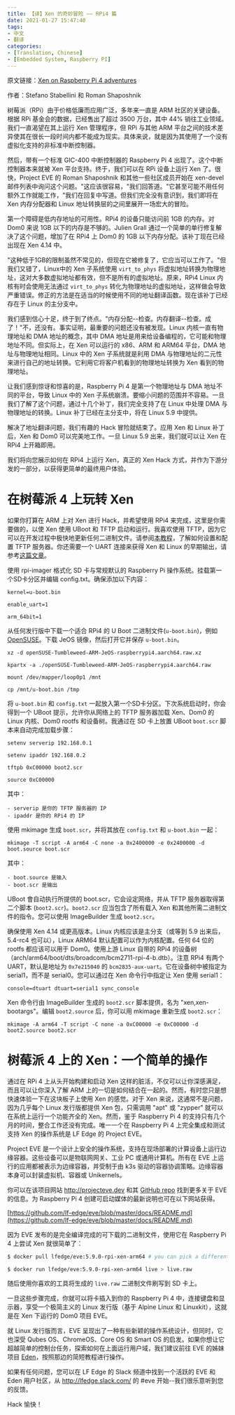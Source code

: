 ```yaml
---
title: 【译】Xen 的奇妙冒险 —— RPi4 篇
date: 2021-01-27 15:47:40
tags:
- 中文
- 翻译
categories:
- [Translation, Chinese]
- [Embedded System, Raspberry PI]
---
```


原文链接：[Xen on Raspberry Pi 4 adventures](https://www.linux.com/featured/xen-on-raspberry-pi-4-adventures/)

作者：Stefano Stabellini 和 Roman Shaposhnik

树莓派（RPi）由于价格低廉而应用广泛，多年来一直是 ARM 社区的关键设备。根据 RPi 基金会的数据，已经售出了超过 3500 万台，其中 44% 销往工业领域。我们一直渴望在其上运行 Xen 管理程序，但 RPi 与其他 ARM 平台之间的技术差异使其在很长一段时间内都不能成为现实。具体来说，就是因为其使用了一个没有虚拟化支持的非标准中断控制器。

然后，带有一个标准 GIC-400 中断控制器的 Raspberry Pi 4 出现了。这个中断控制器本来就被 Xen 平台支持。终于，我们可以在 RPi 设备上运行 Xen 了。很快，Project EVE 的 Roman Shaposhnik 和其他一些社区成员开始在 xen-devel 邮件列表中询问这个问题。"这应该很容易，"我们回答道。"它甚至可能不用任何额外工作就能工作，"我们在回复中写道。但我们完全没有意识到，我们即将在 Xen 内存分配器和 Linux 地址转换层的之间里展开一场宏大的冒险。

第一个障碍是低内存地址的可用性。RPi4 的设备只能访问前 1GB 的内存。对 Dom0 来说 1GB 以下的内存是不够的。Julien Grall 通过一个简单的单行修复解决了这个问题，增加了在 RPi4 上 Dom0 的 1GB 以下内存分配。该补丁现在已经出现在 Xen 4.14 中。

"这种低于1GB的限制虽然不常见的，但现在它被修复了，它应当可以工作了。"但我们又错了，Linux中的 Xen 子系统使用 `virt_to_phys` 将虚拟地址转换为物理地址，这对大多数虚拟地址都有效，但不是所有的虚拟地址。原来，RPi4 Linux 内核有时会使用无法通过 `virt_to_phys` 转化为物理地址的虚拟地址，这样做会导致严重错误。修正的方法是在适当的时候使用不同的地址翻译函数。现在该补丁已经存在于 Linux 的主分支中。

我们感到信心十足，终于到了终点。"内存分配--检查。内存翻译--检查。成了！"不，还没有。事实证明，最重要的问题还没有被发现。Linux 内核一直有物理地址和 DMA 地址的概念，其中 DMA 地址是用来给设备编程的，它可能和物理地址不同。但实际上，在 Xen 可以运行的 x86、ARM 和 ARM64 平台，DMA 地址与物理地址相同。Linux 中的 Xen 子系统就是利用 DMA 与物理地址的二元性来进行自己的地址转换。它利用它将客户机看到的物理地址转换为 Xen 看到的物理地址。

让我们感到惊讶和惊喜的是，Raspberry Pi 4 是第一个物理地址与 DMA 地址不同的平台，导致 Linux 中的 Xen 子系统崩溃。要缩小问题的范围并不容易。一旦我们了解了这个问题，通过十几个补丁，我们完全支持了在 Linux 中处理 DMA 与物理地址的转换。Linux 补丁已经在主分支中，将在 Linux 5.9 中提供。

解决了地址翻译问题，我们有趣的 Hack 冒险就结束了。应用 Xen 和 Linux 补丁后，Xen 和 Dom0 可以完美地工作。一旦 Linux 5.9 出来，我们就可以让 Xen 在 RPi4 上开箱即用。

我们将向您展示如何在 RPi4 上运行 Xen，真正的 Xen Hack 方式，并作为下游分发的一部分，以获得更简单的最终用户体验。

# 在树莓派 4 上玩转 Xen

如果你打算在 ARM 上对 Xen 进行 Hack，并希望使用 RPi4 来完成，这里是你需要做的，以使 Xen 使用 UBoot 和 TFTP 启动和运行。我喜欢使用 TFTP，因为它可以在开发过程中极快地更新任何二进制文件。请参阅[本教程](https://help.ubuntu.com/community/TFTP)，了解如何设置和配置  TFTP 服务器。你还需要一个 UART 连接来获得 Xen 和 Linux 的早期输出，请参考[这篇文章](https://lancesimms.com/RaspberryPi/HackingRaspberryPi4WithYocto_Part1.html)。

使用 rpi-imager 格式化 SD 卡与常规默认的 Raspberry Pi 操作系统。挂载第一个SD卡分区并编辑 config.txt。确保添加以下内容：

```
kernel=u-boot.bin

enable_uart=1

arm_64bit=1
```

从任何发行版中下载一个适合 RPi4 的 U Boot 二进制文件(`u-boot.bin`)，例如 [OpenSUSE](https://en.opensuse.org/HCL:Raspberry_Pi4)。下载 JeOS 镜像，然后打开它并保存 `u-boot.bin`。

```
xz -d openSUSE-Tumbleweed-ARM-JeOS-raspberrypi4.aarch64.raw.xz

kpartx -a ./openSUSE-Tumbleweed-ARM-JeOS-raspberrypi4.aarch64.raw

mount /dev/mapper/loop0p1 /mnt

cp /mnt/u-boot.bin /tmp
```

将 `u-boot.bin` 和 `config.txt` 一起放入第一个SD卡分区。下次系统启动时，你会得到一个 UBoot 提示，允许你从网络上的 TFTP 服务器加载 Xen、Dom0 的 Linux 内核、Dom0 rootfs 和设备树。我通过在 SD 卡上放置 UBoot `boot.scr` 脚本来自动完成加载步骤：

```
setenv serverip 192.168.0.1

setenv ipaddr 192.168.0.2

tftpb 0xC00000 boot2.scr

source 0xC00000
```

其中：

```
- serverip 是你的 TFTP 服务器的 IP
- ipaddr 是你的 RPi4 的 IP
```

使用 mkimage 生成 `boot.scr`，并将其放在 `config.txt` 和 `u-boot.bin` 一起：

```
mkimage -T script -A arm64 -C none -a 0x2400000 -e 0x2400000 -d boot.source boot.scr
```

其中：

```
- boot.source 是输入
- boot.scr 是输出
```

UBoot 會自动执行所提供的 boot.scr，它会设定网络，并从 TFTP 服务器取得第二个脚本 (`boot2.scr`)。`boot2.scr` 应当包含了所有载入 Xen 和其他所需二进制文件的指令。您可以使用 ImageBuilder 生成 `boot2.scr`。

确保使用 Xen 4.14 或更高版本。Linux 内核应该是主分支（或等到 5.9 出来后，5.4-rc4 也可以），Linux ARM64 默认配置可以作为内核配置。任何 64 位的 rootfs 都应该可以用于 Dom0。使用上游 Linux 自带的 RPi4 的设备树（arch/arm64/boot/dts/broadcom/bcm2711-rpi-4-b.dtb）。注意 RPi4 有两个 UART，默认是地址为 `0x7e215040` 的 `bcm2835-aux-uart`。它在设备树中被指定为 serial1，而不是 serial0。您可以通过在 Xen 命令行中指定让 Xen 使用 serial1：

```
console=dtuart dtuart=serial1 sync_console
```

Xen 命令行由 ImageBuilder 生成的 `boot2.scr` 脚本提供，名为 "xen,xen-bootargs"。编辑 `boot2.source` 后，你可以用 mkimage 重新生成 `boot2.scr`：

```
mkimage -A arm64 -T script -C none -a 0xC00000 -e 0xC00000 -d boot2.source boot2.scr
```

# 树莓派 4 上的 Xen：一个简单的操作

通过在 RPi 4 上从头开始构建和启动 Xen 这样的脏活，不仅可以让你深感满足，而且可以让你深入了解 ARM 上的一切是如何结合在一起的。然而，有时您只是想快速体验一下在这块板子上使用 Xen 的感觉。对于 Xen 来说，这通常不是问题，因为几乎每个 Linux 发行版都提供 Xen 包，只需调用 "apt" 或 "zypper" 就可以在系统上运行一个功能齐全的 Xen。然而，鉴于 Raspberry Pi 4 的支持只有几个月的时间，整合工作还没有完成。唯一一个在 Raspberry Pi 4 上完全集成和测试支持 Xen 的操作系统是 LF Edge 的 Project EVE。

Project EVE 是一个设计上安全的操作系统，支持在现场部署的计算设备上运行边缘容器。这些设备可以是物联网网关、工业 PC 或通用计算机。所有在 EVE 上运行的应用都被表示为边缘容器，并受制于由 k3s 驱动的容器协调策略。边缘容器本身可以封装虚拟机、容器或 Unikernels。

你可以在该项目网站 http://projecteve.dev 和其 [GitHub repo](https://github.com/lf-edge/eve/blob/master/docs/README.md) 找到更多关于 EVE 的信息。为 Raspberry Pi 4 创建可启动媒体的最新说明也可在以下网站获得。

[https://github.com/lf-edge/eve/blob/master/docs/README.md](https://github.com/lf-edge/eve/blob/master/docs/README.md)

因为 EVE 发布的是完全编译完成的可下载的二进制文件，使用它在 Raspberry Pi 4 上尝试 Xen 就很简单了：

```sh
$ docker pull lfedge/eve:5.9.0-rpi-xen-arm64 # you can pick a different 5.x.y release if you like

$ docker run lfedge/eve:5.9.0-rpi-xen-arm64 live > live.raw
```

随后使用你喜欢的工具将生成的 `live.raw` 二进制文件刷写到 SD 卡上。

一旦这些步骤完成，你就可以将卡插入到你的 Raspberry Pi 4 中，连接键盘和显示器，享受一个极简主义的 Linux 发行版（基于 Alpine Linux 和 Linuxkit），这就是在 Xen 下运行的 Dom0 项目 EVE。

就 Linux 发行版而言，EVE 呈现出了一种有些新颖的操作系统设计，但同时，它也深受 Qubes OS、ChromeOS、Core OS 和 Smart OS 的启发。如果你想让它超越简单的控制台任务，探索如何在上面运行用户域，我们建议前往 EVE 的姊妹项目 [Eden](https://github.com/lf-edge/eden#raspberry-pi-4-support)，按照那边的简短教程进行操作。

如果有任何问题，您可以在 LF Edge 的 Slack 频道中找到一个活跃的 EVE 和 Eden 用户社区，从 http://lfedge.slack.com/ 的 \#eve 开始--我们很乐意听到您的反馈。

Hack 愉快！
